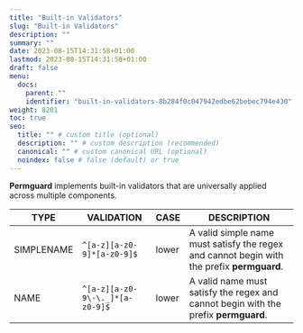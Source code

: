 ```yaml
---
title: "Built-in Validators"
slug: "Built-in Validators"
description: ""
summary: ""
date: 2023-08-15T14:31:58+01:00
lastmod: 2023-08-15T14:31:58+01:00
draft: false
menu:
  docs:
    parent: ""
    identifier: "built-in-validators-8b284f0c047942edbe62bebec794e430"
weight: 8201
toc: true
seo:
  title: "" # custom title (optional)
  description: "" # custom description (recommended)
  canonical: "" # custom canonical URL (optional)
  noindex: false # false (default) or true
---
```


**Permguard** implements built-in validators that are universally applied across multiple components.

| TYPE        | VALIDATION                             | CASE   | DESCRIPTION                                                                                |
|-------------|----------------------------------------|--------|--------------------------------------------------------------------------------------------|
| SIMPLENAME  | `^[a-z][a-z0-9]*[a-z0-9]$`             | lower  | A valid simple name must satisfy the regex and cannot begin with the prefix **permguard**. |
| NAME        | `^[a-z][a-z0-9\-\._]*[a-z0-9]$`       | lower  | A valid name must satisfy the regex and cannot begin with the prefix **permguard**.        |
